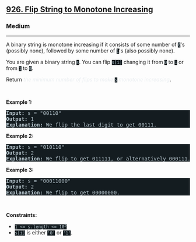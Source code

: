 <h2><a href="https://leetcode.com/problems/flip-string-to-monotone-increasing/">926. Flip String to Monotone Increasing</a></h2><h3>Medium</h3><hr><div><p>A binary string is monotone increasing if it consists of some number of <code style="background-color: rgb(20, 28, 32) !important; color: rgb(183, 198, 205) !important;">0</code>'s (possibly none), followed by some number of <code style="background-color: rgb(20, 28, 32) !important; color: rgb(183, 198, 205) !important;">1</code>'s (also possibly none).</p>

<p>You are given a binary string <code style="background-color: rgb(20, 28, 32) !important; color: rgb(183, 198, 205) !important;">s</code>. You can flip <code style="background-color: rgb(20, 28, 32) !important; color: rgb(183, 198, 205) !important;">s[i]</code> changing it from <code style="background-color: rgb(20, 28, 32) !important; color: rgb(183, 198, 205) !important;">0</code> to <code style="background-color: rgb(20, 28, 32) !important; color: rgb(183, 198, 205) !important;">1</code> or from <code style="background-color: rgb(20, 28, 32) !important; color: rgb(183, 198, 205) !important;">1</code> to <code style="background-color: rgb(20, 28, 32) !important; color: rgb(183, 198, 205) !important;">0</code>.</p>

<p>Return <em style="color: rgb(234, 238, 241) !important;">the minimum number of flips to make </em><code style="background-color: rgb(20, 28, 32) !important; color: rgb(183, 198, 205) !important;">s</code><em style="color: rgb(234, 238, 241) !important;"> monotone increasing</em>.</p>

<p>&nbsp;</p>
<p><strong class="example">Example 1:</strong></p>

<pre style="background-color: rgb(20, 28, 32) !important; color: rgb(183, 198, 206) !important;"><strong>Input:</strong> s = "00110"
<strong>Output:</strong> 1
<strong>Explanation:</strong> We flip the last digit to get 00111.
</pre>

<p><strong class="example">Example 2:</strong></p>

<pre style="background-color: rgb(20, 28, 32) !important; color: rgb(183, 198, 206) !important;"><strong>Input:</strong> s = "010110"
<strong>Output:</strong> 2
<strong>Explanation:</strong> We flip to get 011111, or alternatively 000111.
</pre>

<p><strong class="example">Example 3:</strong></p>

<pre style="background-color: rgb(20, 28, 32) !important; color: rgb(183, 198, 206) !important;"><strong>Input:</strong> s = "00011000"
<strong>Output:</strong> 2
<strong>Explanation:</strong> We flip to get 00000000.
</pre>

<p>&nbsp;</p>
<p><strong>Constraints:</strong></p>

<ul>
	<li><code style="background-color: rgb(20, 28, 32) !important; color: rgb(183, 198, 205) !important;">1 &lt;= s.length &lt;= 10<sup>5</sup></code></li>
	<li><code style="background-color: rgb(20, 28, 32) !important; color: rgb(183, 198, 205) !important;">s[i]</code> is either <code style="background-color: rgb(20, 28, 32) !important; color: rgb(183, 198, 205) !important;">'0'</code> or <code style="background-color: rgb(20, 28, 32) !important; color: rgb(183, 198, 205) !important;">'1'</code>.</li>
</ul>
</div>
